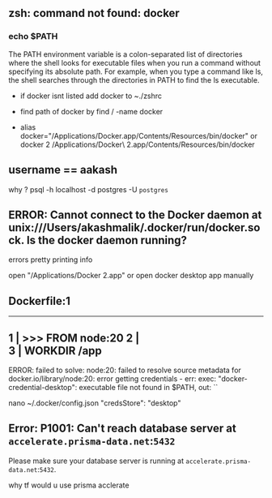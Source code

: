 ## zsh: command not found: docker
### echo $PATH
The PATH environment variable is a colon-separated list of directories where the shell looks for executable files when you run a command without specifying its absolute path. For example, when you type a command like ls, the shell searches through the directories in PATH to find the ls executable.
- if docker isnt listed add docker to ~./zshrc

- find path of docker by find / -name docker 
- alias docker="/Applications/Docker.app/Contents/Resources/bin/docker"
or docker 2
/Applications/Docker\ 2.app/Contents/Resources/bin/docker


## username == aakash 
why ? psql -h localhost -d postgres -U `postgres`


## ERROR: Cannot connect to the Docker daemon at unix:///Users/akashmalik/.docker/run/docker.sock. Is the docker daemon running?
errors pretty printing info

 open "/Applications/Docker 2.app"
 or open docker desktop app manually


 ## Dockerfile:1
--------------------
   1 | >>> FROM node:20
   2 |     
   3 |     WORKDIR  /app
--------------------
ERROR: failed to solve: node:20: failed to resolve source metadata for docker.io/library/node:20: error getting credentials - err: exec: "docker-credential-desktop": executable file not found in $PATH, out: ``


nano ~/.docker/config.json
"credsStore": "desktop"


## Error: P1001: Can't reach database server at `accelerate.prisma-data.net`:`5432`

Please make sure your database server is running at `accelerate.prisma-data.net`:`5432`.

why tf would u use prisma acclerate

